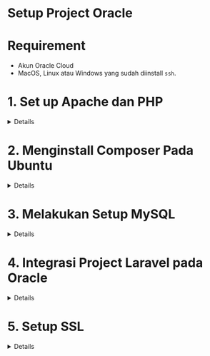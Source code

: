 # Setup Project Oracle

# Requirement

- Akun Oracle Cloud
- MacOS, Linux atau Windows yang sudah diinstall `ssh`.

# 1. Set up Apache dan PHP

<details>

## Menginstall Apache2

1. Lakukan koneksi ke instance menggunakan SSH.

   `ssh -i <private-key-file> ubuntu@<ip-public-instance>`

2. Install Apache Server

   `sudo apt update`

   `sudo apt -y install apache2`

3. Restart Apache

   `sudo systemctl restart apache2`

4. Konfigurasi Firewall

   `sudo iptables -I INPUT 6 -m state --state NEW -p tcp --dport 80 -j ACCEPT`

   `sudo netfilter-persistent save`

5. Akses Apache Server pada browser menggunakan perintah `curl localhost` atau **http://public-ip-address**.

   ![](img/apache.PNG)

## Mengatur Hak Akses pada Direktori Apache2

- `sudo chmod -R 755 /var/www/`

- `sudo chmod -R 755 /etc/apache2/sites-available/`

- `sudo chmod -R 755 /etc/apache2/sites-enabled/`

- `sudo chown -R ubuntu:ubuntu /var/www/`

- `sudo chown -R ubuntu:ubuntu /etc/apache2/sites-available/`

- `sudo chown -R ubuntu:ubuntu /etc/apache2/sites-enabled/`

## Mengkonfigurasi dan Menginstall PHP 7

1.  Install PHP 7 menggunakan perintah berikut.

    `sudo apt -y install php libapache2-mod-php`

2.  Verifikasi Instalasi dan Restart Apache.

    `php -v`

    `sudo systemctl restart apache2`

3.  Install PHP Curl

    `sudo apt-get install php7.4-curl`

4.  Install Mbstringphp

    `sudo apt-get install php-mbstring`

5.  Install Dom PHP

    `sudo apt install php7.4-xml`

6.  Install Driver Mysql

    `sudo apt-get install php7.4-mysql`

    Setelah menginstall driver, aktifkan extensinya pada file `php.ini` **extension=pdo_mysql**.

7.  Restart Apache

    `sudo systemctl restart apache2`

      </details>

# 2. Menginstall Composer Pada Ubuntu

<details>

Jalankan perintah berikut pada terminal

      php -r "copy('https://getcomposer.org/installer', 'composer-setup.php');"

      php -r "if (hash_file('sha384', 'composer-setup.php') === '906a84df04cea2aa72f40b5f787e49f22d4c2f19492ac310e8cba5b96ac8b64115ac402c8cd292b8a03482574915d1a8') { echo 'Installer verified'; } else { echo 'Installer corrupt'; unlink('composer-setup.php'); } echo PHP_EOL;"

      sudo php composer-setup.php --install-dir=/usr/bin --filename=composer

Lakukan pengecekan pada terminal menggunakan perintah `composer`.

</details>

# 3. Melakukan Setup MySQL

<details>

1. Install MySQL

   `sudo apt install mysql-client-core-8.0`

2. Mengkoneksikan MySQL

   `mysql -u (admin-database) -p -h (ip-private-mysql)`

3. Membuat Database

   `create database nama_database;`

4. Memberikan akses pada Database

   `grant all privileges on nama_database.* to admin;`

5. Mengaktifkan ekstensi MySQL

   Untuk dapat mengaktifkan ekstensi ini, dapat dilakukan dengan mengakses direktori file PHP **cd /etc/php/7.4/apache2/php.ini**.

   Hilangkan tanda `;` untuk mengaktifkan ekstensi, lalu save.

6. Restart Apache2

   `sudo service apache2 restart`

   `sudo chown www-data:www-data -R *`
   </details>

# 4. Integrasi Project Laravel pada Oracle

<details>

1.  Clone Project pada direktori `var/www/` menggunakan `git clone nama_project`.

2.  Masuk ke folder project yang telah di-clone, lalu ketikkan perintah `composer update`.

3.  Lakukan Generate Key dengan perintah `php artisan key:generate`.

4.  Edit pada file `.env` dan sesuaikan Database yang akan digunakan, kemudian save.

        DB_CONNECTION=mysql

        DB_HOST=ip-private-mysql

        DB_PORT=3306

        DB_DATABASE=nama_database

        DB_USERNAME=user-database

        DB_PASSWORD=password-database

5.  Lakukan konfigurasi Apache

    Konfigutasi Apache bertujuan agar Ip Address Instance yang diakses mengarah ke project yang telah kita integrasikan. File yang akan dikonfigurasi terletak pada **/etc/apache2/sites-available/000-default.conf**.

    Untuk dapat mengedit file tersebut, dapat menggunakan perintah sebagai berikut.

    `sudo nano /etc/apache2/sites-available/000-default.conf`

    Tambahkan kode berikut pada file

        DocumentRoot /var/www/nama_project/public

        <Directory /var/www/nama_project/public>

            AllowOverride All

            Order allow, deny

            allow from all

        </Directory>

    ilustrasinya sebagai berikut

    ![](img/sites-available.PNG)

6.  Restart Apache menggunakan perintah berikut

    `a2enmod rewrite`

    `sudo /etc/init.d/apache2/restart`

7.  Cek pada browser menggunakan IP Public Instance.

</details>

# 5. Setup SSL

<details>

1.  Tambahkan port 443 pada VCN Oracle

2.  Buat _https key_ (ssl) menggunakan perintah berikut.

    `sudo openssl req -x509 -days 365 -newkey rsa:2048 -keyout /home/key/apache.key -out /home/key/apache.crt`

3.  Tekan Enter

    Mengisikan detail dari https sebagai berikut :

    Country name : ID

    State : Jawa Timur

    Organization name : Polinema

    Organization unit name : Information Technology

    Common Name / Server FQDN : localhost

    Email : localhost@localhost.com

4.  Lakukan konfigurasi pada file **default-ssl.conf** yang terletak pada direktori **/etc/apache2/sites-avaialbe/**.

    Listen 443

    <Virtualhost \*:443>

         ServerName localhost

         DocumentRoot /var/www/spp-sekolah/public

         SSLEngine on

         SSLCertificateFile "/home/key/localhost.crt"

         SSLCertificateKeyFile "/home/key/localhost.
         key"

         <Directory /var/www/spp-sekolah/public>

                 AllowOverride all

         </Directory>

     </Virtualhost>

5.  Menambahkan IP Tables untuk https, dengan menggunakan perintah berikut :

    `sudo iptables -I INPUT 6 -m state --state NEW -p tcp --dport 443 -j ACCEPT`

6.  Mengaktifkan site dari **default-ssl** yang telah dikonfigurasi sebelumnya menggunakan perintah berikut :

    `sudo a2ensite`

7.  Mengaktifkan ssl menggunakan perintah berikut :

    `sudo a2enmod ssl`

8.  Lakukan restart pada apache2

    `sudo systemctl restart apache2`

9.  Akses menggunakan **https://alamat_web**, apabila berhasil maka akan muncul **https** pada alamat web yang dijalankan.

    ![](img/ssl.PNG)

</details>
